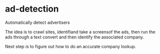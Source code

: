 # ad-detection
Automatically detect advertisers

The idea is to crawl sites, identifiand take a screensof the ads, then run the ads through a text convert and then identify the associated company.

Next step is to figure out how to do an accurate company lookup.
